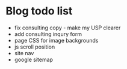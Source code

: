 # Blog todo list

  - fix consulting copy - make my USP clearer
  - add consulting inqury form
  - page CSS for image backgrounds
  - js scroll position
  - site nav
  - google sitemap
